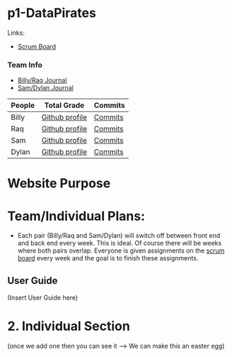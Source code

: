 # p1-DataPirates
Links:
- [Scrum Board](https://github.com/ChiefGuap/p1-DataPirates/projects/1)
### Team Info
- [Billy/Raq Journal](https://docs.google.com/document/d/1mcRnMQT0GDW596qT5bl8U42L6-XRTjykO_ndIaXuAvc/edit)
- [Sam/Dylan Journal](https://docs.google.com/document/d/1tSdTbmLj6imljpYDC7OJZhwsZqx2VFLlgDK_WOr7RJA/edit)

People | Total Grade | Commits |
-------------  | -------------- | -------------- |
Billy  | [Github profile](https://github.com/BillyCherres) |[Commits](https://github.com/ChiefGuap/p1-DataPirates/commits?author=BillyCherres)| 
Raq   | [Github profile](https://github.com/ChiefGuap) |[Commits](https://github.com/ChiefGuap/p1-DataPirates/commits?author=ChiefGuap)| 
Sam  |[Github profile](https://github.com/samkoenig9) |[Commits](https://github.com/ChiefGuap/p1-DataPirates/commits?author=samkoenig9)| 
Dylan   | [Github profile](https://github.com/dylanroman) |[Commits](https://github.com/ChiefGuap/p1-DataPirates/commits?author=dylanroman)| 

# Website Purpose

# Team/Individual Plans:
- Each pair (Billy/Raq and Sam/Dylan) will switch off between front end and back end every week. This is ideal. Of course there will be weeks where both pairs overlap. Everyone is given assignments on the [scrum board](https://github.com/ChiefGuap/p1-DataPirates/projects/1) every week and the goal is to finish these assignments.


## User Guide

(Insert User Guide here)



# 2. Individual Section

(once we add one then you can see it --> We can make this an easter egg)
